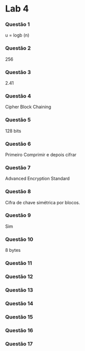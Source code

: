 # Lab 4
### Questão 1
u = logb (n)
### Questão 2
256
### Questão 3
2.41
### Questão 4
Cipher Block Chaining
### Questão 5
128 bits
### Questão 6
Primeiro Comprimir e depois cifrar
### Questão 7
Advanced Encryption Standard
### Questão 8
Cifra de chave simétrica por blocos.
### Questão 9
Sim
### Questão 10
8 bytes
### Questão 11
### Questão 12
### Questão 13
### Questão 14
### Questão 15
### Questão 16
### Questão 17
